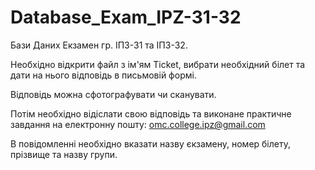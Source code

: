 # Database_Exam_IPZ-31-32
Бази Даних Екзамен гр. ІПЗ-31 та ІПЗ-32.

Необхідно відкрити файл з ім'ям Ticket, вибрати необхідний білет та дати на нього відповідь в письмовій формі.

Відповідь можна сфотографувати чи сканувати.

Потім необхідно відіслати свою відповідь та виконане практичне завдання на електронну пошту: omc.college.ipz@gmail.com

В повідомленні необхідно вказати назву єкзамену, номер білету, прізвище та назву групи. 
